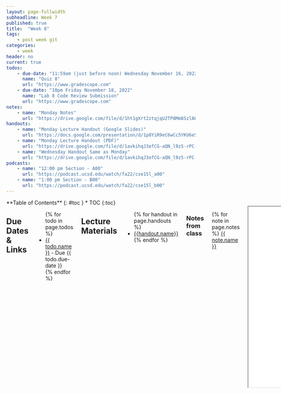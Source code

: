 ```yaml
---
layout: page-fullwidth
subheadline: Week 7
published: true
title:  "Week 8"
tags:
    - post week git
categories:
    - week
header: no
current: true
todos:
    - due-date: "11:59am (just before noon) Wednesday November 16, 2022"
      name: "Quiz 8"
      url: "https://www.gradescope.com"
    - due-date: "10pm Friday November 18, 2022"
      name: "Lab 8 Code Review Submission"
      url: "https://www.gradescope.com"
notes:
    - name: "Monday Notes"
      url: "https://drive.google.com/file/d/1ht1gXrt2ztqjqU2TP8Mm8SzlAQXiSTS-"
handouts:
    - name: "Monday Lecture Handout (Google Slides)"
      url: "https://docs.google.com/presentation/d/1p8YiR9eC6wCc5YKU6eSjKG8OjajSC3p_3nhTqaXItkM"
    - name: "Monday Lecture Handout (PDF)"
      url: "https://drive.google.com/file/d/1avkihqJ3efCG-aQN_l9z5-rPC-FplBbi/view?usp=share_link"
    - name: "Wednesday Handout Same as Monday"
      url: "https://drive.google.com/file/d/1avkihqJ3efCG-aQN_l9z5-rPC-FplBbi/view?usp=share_link"
podcasts:
    - name: "12:00 pm Section - A00"
      url: "https://podcast.ucsd.edu/watch/fa22/cse15l_a00"
    - name: "1:00 pm Section - B00"
      url: "https://podcast.ucsd.edu/watch/fa22/cse15l_b00"
---
```


<div class="row">
<div class="medium-4 medium-push-8 columns" markdown="1">
<div class="panel radius fixed-toc"  data-options="sticky_on:large" markdown="1">
**Table of Contents**
{: #toc }
*  TOC
{:toc}
</div>
</div><!-- /.medium-4.columns -->

<div class="medium-8 medium-pull-4 columns" markdown="1">

## Due Dates & Links
<ul>
{% for todo in page.todos %}
<li><a href="{{ todo.url }}">{{ todo.name }}</a> - Due {{ todo.due-date }}</li>
{% endfor %}
</ul>

## Lecture Materials
<ul>
{% for handout in page.handouts %}
<li><a href="{{handout.url}}">{{handout.name}}</a></li>
{% endfor %}
</ul>

### Notes from class
{% for note in page.notes %}
<a href="{{ note.url }}">{{ note.name }}</a>
<iframe src="{{ note.url }}/preview" width="640" height="480" allow="autoplay"></iframe>
{% endfor %}

### Links to Podcast
**Note:** Links will require you to log in as a UCSD student
<ul>
{% for link in page.podcasts %} 
<li><a href="{{link.url}}">{{link.name}}</a></li>
{% endfor %}
</ul>

## Lab Tasks

In this week's lab you'll practice _remote collaboration_ via _code review_.
In-person attendance is not required. You'll get participation credit by
completing a more detailed Gradescope assignment where you give feedback on one
of your classmates' repositories from lab 7.

Some staff will be available during lab times to help if you have questions.
You can treat this help time as open office hours and ask about anything,
whether about this lab, completing the next lab report, practicing a skill demo
redo, or other past work.

A common task in programming is _code review_, where you review someone's
solution to a problem and try to identify improvements. Code review has another
role in team-based software projects, which is to _share knowledge_ about code
between members of the team who may be working semi-independently. This makes
code review a great task for us in class, as both you and the student whose
code you're reviewing have the opportunity to learn.

The prompts for the code review are in [this Gradescope
assignment](https://www.gradescope.com/courses/438340/assignments/2443363).
Follow those prompts to complete the lab. Briefly, you will:

- Find which repository you are assigned at [this Piazza post](https://piazza.com/class/l7pbb88wlepvh/post/493)
- Download, build, and try running it
- Describe something you learned from reading the code
- Describe an improvement to make to the code
- Give other open-ended feedback about the code

## Lab Report 5

First, make sure your grading script from Lab 7 can successfully give feedback
on all of the sample student submissions. You might make some judgment calls
about which ones get “credit” or not! But there should be something
meaningfully reported for all of them. You should confirm that this works
through the browser interface as well as the command line.

To demonstrate this, include in your lab report:

- Your `grade.sh` in a code block
- Screenshots of **three** different student submissions and their reported
  grade as loaded in the browser (URL like `https://localhost:4000/grade?repo=https://github.com...`)

Then, choose _one_ of the examples you showed in screenshot, and describe a
_trace_ of what your `grade.sh` does on that example.

To _trace_ the script, describe:

- For each line with a command, what its _standard output_ and _standard error_
  are for this run, and whether its _return code_ was zero or nonzero
- For each line with an `if` statement, whether the condition was true or
  false, and why
- Indicate each line that _does not_ run (maybe because it is in an `if` branch
  that doesn't evaluate, or after an early exit)

Submit your report to the Lab Report 5 (week 9) on Gradescope, due Monday,
November 28 at 12pm (noon).
